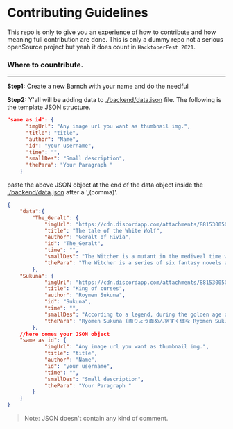 # Contributing Guidelines

This repo is only to give you an experience of how to contribute and how meaning full contribution are done. This is only a dummy repo not a serious openSource project but yeah it does count in `HacktoberFest 2021`.

### Where to countribute.

---

**Step1:** Create a new Barnch with your name and do the needful

**Step2:**
Y'all will be adding data to [./backend/data.json](./backend/data.json) file. The following is the template JSON structure.

```JSON
"same as id": {
      "imgUrl": "Any image url you want as thumbnail img.",
      "title": "title",
      "author": "Name",
      "id": "your username",
      "time": "",
      "smallDes": "Small description",
      "thePara": "Your Paragraph "
    }
```

paste the above JSON object at the end of the data object inside the [./backend/data.json](./backend/data.json) after a ',(comma)'.

```JSON
{
    "data":{
        "The_Geralt": {
            "imgUrl": "https://cdn.discordapp.com/attachments/881530050120413194/883411597303881768/The_Witcher_3_Screenshot_2021.09.03_-_20.11.15.63.png",
            "title": "The tale of the White Wolf",
            "author": "Geralt of Rivia",
            "id": "The_Geralt",
            "time": "",
            "smallDes": "The Witcher is a mutant in the mediveal time who also uses some demon arts tricks.",
            "thePara": "The Witcher is a series of six fantasy novels and 15 short stories written by Polish author Andrzej Sapkowski. The series revolves around the eponymous witcher, Geralt of Rivia. In Sapkowski's works, witchers are beast hunters who develop supernatural abilities at a young age to battle wild beasts and monsters."
        },
    "Sukuna": {
            "imgUrl": "https://cdn.discordapp.com/attachments/881530050120413194/881539136748683264/wallhaven-y8mmrk_3840x2160.png",
            "title": "King of curses",
            "author": "Roymen Sukuna",
            "id": "Sukuna",
            "time": "",
            "smallDes": "According to a legend, during the golden age of jujutsu over 1,000 years ago, Sukuna was an Imaginary Demon",
            "thePara": "Ryomen Sukuna (両りょう面めん宿すく儺な Ryomen Sukuna?), more often called just Sukuna (宿すく儺な Sukuna?), is a mighty cursed spirit known as the undisputed King of Curses (呪のろいの王おう Noroi no Ō?). He serves as one of the primary antagonists of the Jujutsu Kaisen series."
        },
    //here comes your JSON object
    "same as id": {
            "imgUrl": "Any image url you want as thumbnail img.",
            "title": "title",
            "author": "Name",
            "id": "your username",
            "time": "",
            "smallDes": "Small description",
            "thePara": "Your Paragraph "
        }
    }
}
```

> Note: JSON doesn't contain any kind of comment.
